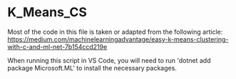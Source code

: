 # K_Means_CS

Most of the code in this file is taken or adapted from the following article:
https://medium.com/machinelearningadvantage/easy-k-means-clustering-with-c-and-ml-net-7b154ccd219e

When running this script in VS Code, you will need to run 'dotnet add package Microsoft.ML' to install the necessary packages.
